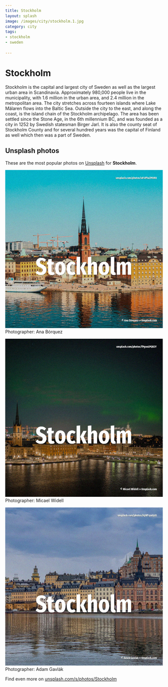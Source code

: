 ```yaml
---
title: Stockholm
layout: splash
image: /images/city/stockholm.1.jpg
category: city
tags:
- stockholm
- sweden

---
```

# Stockholm

Stockholm  is the capital and largest city of Sweden as well as the largest urban area in 
Scandinavia.
Approximately 980,000 people live in the municipality, with 1.6 million in the urban area, and 2.4 
million in the metropolitan area.
The city stretches across fourteen islands where Lake Mälaren flows into the Baltic Sea.
Outside the city to the east, and along the coast, is the island chain of the Stockholm archipelago.
The area has been settled since the Stone Age, in the 6th millennium BC, and was founded as a city 
in 1252 by Swedish statesman Birger Jarl.
It is also the county seat of Stockholm County and for several hundred years was the capital of 
Finland as well  which then was a part of Sweden.

 
## Unsplash photos
These are the most popular photos on [Unsplash](https://unsplash.com) for **Stockholm**.
 
![Stockholm](/images/city/stockholm.1.jpg)
Photographer:  Ana Bórquez
 
![Stockholm](/images/city/stockholm.2.jpg)
Photographer:  Micael Widell
 
![Stockholm](/images/city/stockholm.3.jpg)
Photographer:  Adam Gavlák
 
Find even more on [unsplash.com/s/photos/Stockholm](https://unsplash.com/s/photos/Stockholm)
 
